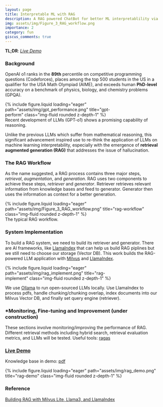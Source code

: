 ```yaml
---
layout: page
title: Interpretable ML with RAG
description: A RAG powered ChatBot for better ML interpretablility via Q&A. 
img: assets/img/Figure_3_RAG_workflow.png
importance: 2
category: fun
giscus_comments: true
---
```


**TL;DR**: *[Live Demo](https://515ed13cc82234667a.gradio.live)*

### Background
OpenAI o1 ranks in the **89th** percentile on competitive programming questions (Codeforces), places among the top 500 students in the US in a qualifier for the USA Math Olympiad (AIME), and exceeds human **PhD-level** accuracy on a benchmark of physics, biology, and chemistry problems (GPQA). 

<div class="row d-flex justify-content-center">
    <div class="col-sm-auto mt-3 mt-md-0" style="width:80%;">
        {% include figure.liquid loading="eager" path="assets/img/gpt_performance.png" title="gpt-perform" class="img-fluid rounded z-depth-1" %}
    </div>
</div>
<div class="caption">
   Recent development of LLMs (GPT-o1) shows a promising capability of reasoning.
</div>

Unlike the previous LLMs which suffer from mathematical reasoning, this significant advancement inspired use to re-think the application of LLMs on machine learning interpretability, especially with the emergence of **retrieval augmented generation (RAG)** that addresses the issue of hallucination.


### The RAG Workflow
As the name suggested, a RAG process contains three major steps, *retrieval*, *augmentation*, and *generation*. RAG uses two components to achieve these steps, *retriever* and *generator*. Retriever retrieves relevant information from knowledge bases and feed to generator. Generator then uses the information as context for a better generation.
<div class="row d-flex justify-content-center">
    <div class="col-sm-auto mt-3 mt-md-0" style="width:100%;">
        {% include figure.liquid loading="eager" path="assets/img/Figure_3_RAG_workflow.png" title="rag-workflow" class="img-fluid rounded z-depth-1" %}
    </div>
</div>
<div class="caption">
   The typical RAG workflow.
</div>

### System Implementation
To build a RAG system, we need to build its retriever and generator. There are AI frameworks, like [LlamaIndex](https://www.llamaindex.ai/) that can help us build RAG piplines but we still need to choose our storage (Vector DB). This work builds the RAG-powered LLM application with [Milvus](https://milvus.io/) and [LlamaIndex](https://www.llamaindex.ai/).
<div class="row d-flex justify-content-center">
    <div class="col-sm-auto mt-3 mt-md-0" style="width:80%;">
        {% include figure.liquid loading="eager" path="assets/img/rag_implement.png" title="rag-implement" class="img-fluid rounded z-depth-1" %}
    </div>
</div>

We use [Ollama](https://ollama.com/) to run open-sourced LLMs locally. Use LlamaIndex to process pdfs, handle chunking/chunking overlap, index documents into our Milvus Vector DB, and finally set query engine (retriever).


### \*Monitoring, Fine-tuning and Improvement (under construction)
These sections involve monitoring/improving the performance of RAG. Different retrieval methods including hybrid search, retrieval evaluation metrics, and LLMs will be tested. Useful tools: [ragas](https://docs.ragas.io/en/stable/)

### [Live Demo](https://515ed13cc82234667a.gradio.live)

Knowledge base in demo: [pdf](/assets/pdf/lime_paper.pdf)
<div class="row d-flex justify-content-center">
    <div class="col-sm-auto mt-3 mt-md-0" style="width:100%;">
        {% include figure.liquid loading="eager" path="assets/img/rag_demo.png" title="rag-demo" class="img-fluid rounded z-depth-1" %}
    </div>
</div>

### Reference
[Building RAG with Milvus Lite, Llama3, and LlamaIndex](https://zilliz.com/learn/build-rag-with-milvus-lite-llama3-and-llamaindex)


